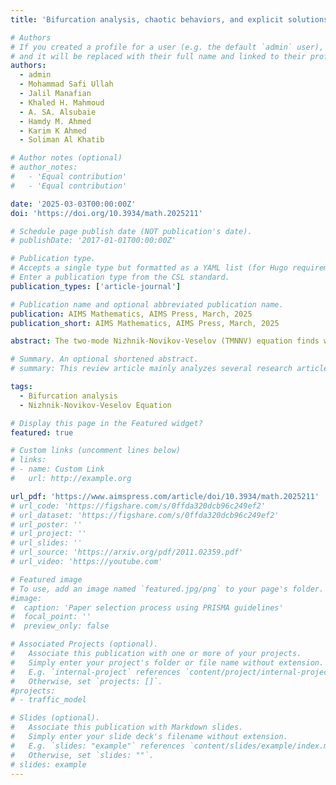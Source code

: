 ```yaml
---
title: 'Bifurcation analysis, chaotic behaviors, and explicit solutions for a fractional two-mode Nizhnik-Novikov-Veselov equation in mathematical physics'

# Authors
# If you created a profile for a user (e.g. the default `admin` user), write the username (folder name) here
# and it will be replaced with their full name and linked to their profile.
authors:
  - admin
  - Mohammad Safi Ullah
  - Jalil Manafian  
  - Khaled H. Mahmoud
  - A. SA. Alsubaie
  - Hamdy M. Ahmed
  - Karim K Ahmed
  - Soliman Al Khatib

# Author notes (optional)
# author_notes:
#   - 'Equal contribution'
#   - 'Equal contribution'

date: '2025-03-03T00:00:00Z'
doi: 'https://doi.org/10.3934/math.2025211'

# Schedule page publish date (NOT publication's date).
# publishDate: '2017-01-01T00:00:00Z'

# Publication type.
# Accepts a single type but formatted as a YAML list (for Hugo requirements).
# Enter a publication type from the CSL standard.
publication_types: ['article-journal']

# Publication name and optional abbreviated publication name.
publication: AIMS Mathematics, AIMS Press, March, 2025
publication_short: AIMS Mathematics, AIMS Press, March, 2025

abstract: The two-mode Nizhnik-Novikov-Veselov (TMNNV) equation finds wide-ranging utility across engineering and scientific fields. It stands as a notable nonlinear physical model for explaining nonlinear soliton propagation. This study explores bifurcation analysis for the (2+1)-dimensional conformable time-fractional TMNNV model for the first time. Also, we have derived the explicit solutions of this model, and these solutions exhibit some unique dynamical patterns: combo bright-dark bell wave, periodic wave, bright soliton, and dark soliton, which are used in several optical applications. 2-D plots and combined 3-D with density plots are presented with the impacts of different parameters. Later, phase portraits and the multistability of this dynamical model are analyzed via intersecting figures with the help of the planner dynamical system. We also examine the quasi-periodic and chaotic behaviors of the governing model under different conditions. Finally, conclusions are drawn based on the results.

# Summary. An optional shortened abstract.
# summary: This review article mainly analyzes several research articles that are mainly related to machine learning (ML) or deep learning (DL) based human disease diagnoses, and the model's decision-making process is explained by XAI techniques.

tags:
  - Bifurcation analysis
  - Nizhnik-Novikov-Veselov Equation

# Display this page in the Featured widget?
featured: true

# Custom links (uncomment lines below)
# links:
# - name: Custom Link
#   url: http://example.org

url_pdf: 'https://www.aimspress.com/article/doi/10.3934/math.2025211'
# url_code: 'https://figshare.com/s/0ffda320dcb96c249ef2'
# url_dataset: 'https://figshare.com/s/0ffda320dcb96c249ef2'
# url_poster: ''
# url_project: ''
# url_slides: ''
# url_source: 'https://arxiv.org/pdf/2011.02359.pdf'
# url_video: 'https://youtube.com'

# Featured image
# To use, add an image named `featured.jpg/png` to your page's folder.
#image:
#  caption: 'Paper selection process using PRISMA guidelines'
#  focal_point: ''
#  preview_only: false

# Associated Projects (optional).
#   Associate this publication with one or more of your projects.
#   Simply enter your project's folder or file name without extension.
#   E.g. `internal-project` references `content/project/internal-project/index.md`.
#   Otherwise, set `projects: []`.
#projects:
# - traffic_model

# Slides (optional).
#   Associate this publication with Markdown slides.
#   Simply enter your slide deck's filename without extension.
#   E.g. `slides: "example"` references `content/slides/example/index.md`.
#   Otherwise, set `slides: ""`.
# slides: example
---
```


<!-- {{% callout note %}}
Click the _Cite_ button above to demo the feature to enable visitors to import publication metadata into their reference management software.
{{% /callout %}}

{{% callout note %}}
Create your slides in Markdown - click the _Slides_ button to check out the example.
{{% /callout %}}

Add the publication's **full text** or **supplementary notes** here. You can use rich formatting such as including [code, math, and images](https://wowchemy.com/docs/content/writing-markdown-latex/). -->
